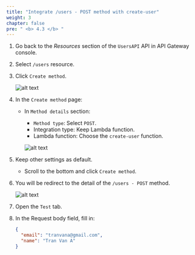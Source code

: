 ```yaml
---
title: "Integrate /users - POST method with create-user"
weight: 3
chapter: false
pre: " <b> 4.3 </b> "
---
```


1. Go back to the _Resources_ section of the `UsersAPI` API in API Gateway console.
2. Select `/users` resource.
3. Click `Create method`.

      ![alt text](/images/workshop-2/API-Gateway--users-POST-method--create-method.jpg)

4. In the `Create method` page:

      - In `Method details` section:

        - `Method type`: Select `POST`.
        - Integration type: Keep Lambda function.
        - Lambda function: Choose the `create-user` function.

        ![alt text](/images/workshop-2/API-Gateway--users-POST-method--create-method-detail.jpg)

5. Keep other settings as default.

   - Scroll to the bottom and click `Create method`.

6. You will be redirect to the detail of the `/users - POST` method.

      ![alt text](/images/workshop-2/API-Gateway--users-POST-method--method-detail.jpg)

7. Open the `Test` tab.
8. In the Request body field, fill in:

      ```json
      {
        "email": "tranvana@gmail.com",
        "name": "Tran Van A"
      }
      ```
